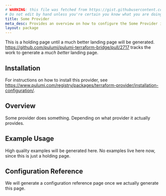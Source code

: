 ```yaml
---
# WARNING: this file was fetched from https://gist.githubusercontent.com/iwahbe/116e6884cf009aa49b3d17e7a943ac96/raw/c07de8280613c6b1ba903fb876369b59b13a200c/_index.md
# Do not edit by hand unless you're certain you know what you are doing!
title: Some Provider
meta_desc: Provides an overview on how to configure the Some Provider in Pulumi provider.
layout: package
---
```


This is a holding page until a much better landing page will be
generated. https://github.com/pulumi/pulumi-terraform-bridge/pull/2717 tracks the work to
generate a *much better* landing page.

## Installation

For instructions on how to install this provider, see https://www.pulumi.com/registry/packages/terraform-provider/installation-configuration/.

## Overview

Some provider does something. Depending on what provider it actually provides.

## Example Usage

High quality examples will be generated here. No examples live here now, since this is just a holding page.


## Configuration Reference

We will generate a configuration reference page once we actually generate this page.
